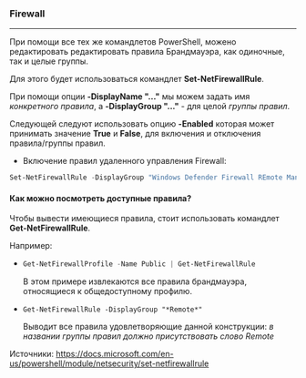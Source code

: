 ### Firewall

---

При помощи все тех же командлетов PowerShell, можено редактировать редактировать правила Брандмауэра, как одиночные, так и целые группы.

Для этого будет использоваться командлет **Set-NetFirewallRule**.

При помощи опции **-DisplayName "..."** мы можем задать имя *конкретного правила*, а **-DisplayGroup "..."** - для целой *группы правил*.

Следующей следуют использовать опцию **-Enabled** которая может принимать значение **True** и **False**, для включения и отключения правила/группы правил.



* Включение правил удаленного управления Firewall:

```powershell
Set-NetFirewallRule -DisplayGroup "Windows Defender Firewall REmote Management" -Enabled True
```



#### Как можно посмотреть доступные правила?

Чтобы вывести имеющиеся правила, стоит использовать командлет **Get-NetFirewallRule**.

Например:

* ```powershell
  Get-NetFirewallProfile -Name Public | Get-NetFirewallRule
  ```

  В этом примере извлекаются все правила брандмауэра, относящиеся к общедоступному профилю.

  

* ```
  Get-NetFirewallRule -DisplayGroup "*Remote*"
  ```

  Выводит все правила удовлетворяющие данной конструкции: *в названии группы правил должно присутствовать слово Remote*



Источники:
https://docs.microsoft.com/en-us/powershell/module/netsecurity/set-netfirewallrule